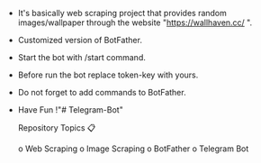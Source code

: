 - It's basically web scraping project that provides 
  random images/wallpaper through the website "https://wallhaven.cc/ ".
- Customized version of BotFather.
- Start the bot with /start command.
- Before run the bot replace token-key with yours.
- Do not forget to add commands to BotFather.
- Have Fun !"# Telegram-Bot"

  
  Repository Topics 📋

  o	Web Scraping
  o	Image Scraping
  o	BotFather
  o	Telegram Bot
